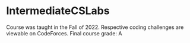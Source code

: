 # IntermediateCSLabs

Course was taught in the Fall of 2022. Respective coding challenges are viewable on CodeForces. Final course grade: A
